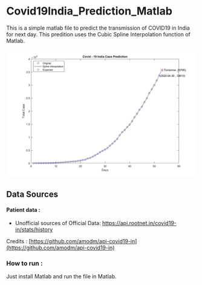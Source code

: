 # Covid19India_Prediction_Matlab
This is a simple matlab file to predict the transmission of COVID19 in India for next day. This predition uses the Cubic Spline Interpolation function of Matlab.

![enter image description here](https://github.com/astickbanerjee/Covid19India_Prediction_Matlab/blob/master/covid19_Prediction_India%202.jpg)

## Data Sources

#### Patient data :

- Unofficial sources of Official Data: https://api.rootnet.in/covid19-in/stats/history


Credits : [https://github.com/amodm/api-covid19-in](https://github.com/amodm/api-covid19-in)

### How to run :
Just install Matlab and run the file in Matlab.
